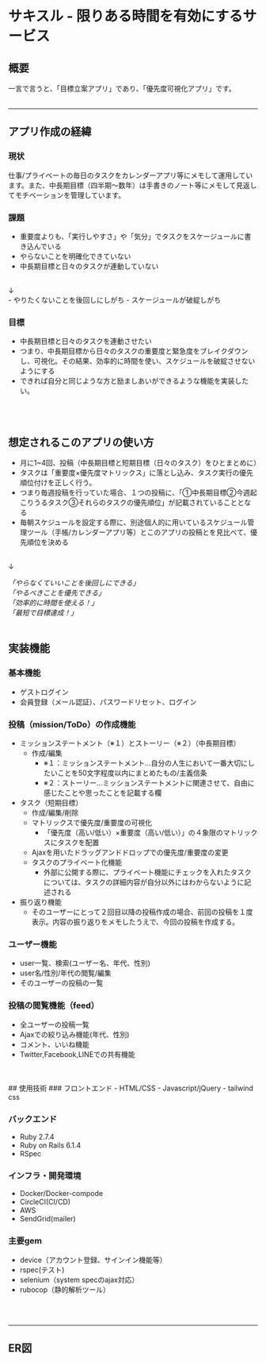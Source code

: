# サキスル - 限りある時間を有効にするサービス

## 概要
一言で言うと、「目標立案アプリ」であり、「優先度可視化アプリ」です。<br>
<br>

---

## アプリ作成の経緯

### 現状
仕事/プライベートの毎日のタスクをカレンダーアプリ等にメモして運用しています。また、中長期目標（四半期～数年）は手書きのノート等にメモして見返してモチベーションを管理しています。

### 課題
- 重要度よりも、「実行しやすさ」や「気分」でタスクをスケージュールに書き込んでいる
- やらないことを明確化できていない
- 中長期目標と日々のタスクが連動していない
<br>
↓
<br>
- やりたくないことを後回しにしがち
- スケージュールが破綻しがち

### 目標
- 中長期目標と日々のタスクを連動させたい
- つまり、中長期目標から日々のタスクの重要度と緊急度をブレイクダウンし、可視化。その結果、効率的に時間を使い、スケジュールを破綻させないようにする
- できれば自分と同じような方と励ましあいができるような機能を実装したい。
<br>
<br>

## 想定されるこのアプリの使い方
- 月に1~4回、投稿（中長期目標と短期目標（日々のタスク）をひとまとめに）
- タスクは「重要度×優先度マトリックス」に落とし込み、タスク実行の優先順位付けを正しく行う。
- つまり毎週投稿を行っていた場合、１つの投稿に、「①中長期目標②今週起こりうるタスク③それらのタスクの優先順位」が記載されていることとなる
- 毎朝スケジュールを設定する際に、別途個人的に用いているスケジュール管理ツール（手帳/カレンダーアプリ等）とこのアプリの投稿とを見比べて、優先順位を決める
<br>
↓
<br>

*「やらなくていいことを後回しにできる」*   
*「やるべきことを優先できる」*   
*「効率的に時間を使える！」*   
*「最短で目標達成！」* 
<br>
<br>

## 実装機能

### 基本機能
- ゲストログイン
- 会員登録（メール認証）、パスワードリセット、ログイン

### 投稿（mission/ToDo）の作成機能
- ミッションステートメント（※１）とストーリー（※２）（中長期目標）
  - 作成/編集
    - ※１：ミッションステートメント…自分の人生において一番大切にしたいことを50文字程度以内にまとめたもの/主義信条
    - ※２：ストーリー…ミッションステートメントに関連させて、自由に感じたことや思ったことを記載する欄
- タスク（短期目標）
  - 作成/編集/削除
  - マトリックスで優先度/重要度の可視化
    - 「優先度（高い/低い）×重要度（高い/低い）」の４象限のマトリックスにタスクを配置
  - Ajaxを用いたドラッグアンドドロップでの優先度/重要度の変更
  - タスクのプライベート化機能
    - 外部に公開する際に、プライベート機能にチェックを入れたタスクについては、タスクの詳細内容が自分以外にはわからないように記述される
- 振り返り機能
  - そのユーザーにとって２回目以降の投稿作成の場合、前回の投稿を１度表示。内容の振り返りをメモしたうえで、今回の投稿を作成する。
### ユーザー機能
- user一覧、検索(ユーザー名、年代、性別)
- user名/性別/年代の閲覧/編集
- そのユーザーの投稿の一覧
### 投稿の閲覧機能（feed）
- 全ユーザーの投稿一覧
- Ajaxでの絞り込み機能(年代、性別)
- コメント、いいね機能
- Twitter,Facebook,LINEでの共有機能
<br>
<br>
## 使用技術
### フロントエンド
- HTML/CSS
- Javascript/jQuery
- tailwind css

### バックエンド
- Ruby 2.7.4
- Ruby on Rails 6.1.4
- RSpec

### インフラ・開発環境
- Docker/Docker-compode
- CircleCI(CI/CD)
- AWS
- SendGrid(mailer)

### 主要gem
- device（アカウント登録、サインイン機能等）
- rspec(テスト)
- selenium（system specのajax対応）
- rubocop（静的解析ツール）
<br>
<br>

---
## ER図

